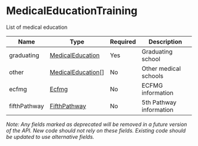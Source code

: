 # MedicalEducationTraining

List of medical education

| Name | Type | Required | Description |
| - | - | - | - |
| graduating | [MedicalEducation](medical-education.md) | Yes | Graduating school |
| other | [MedicalEducation](medical-education.md)[] | No | Other medical schools |
| ecfmg | [Ecfmg](ecfmg.md) | No | ECFMG information |
| fifthPathway | [FifthPathway](fifth-pathway.md) | No | 5th Pathway information |

*Note: Any fields marked as deprecated will be removed in a future version of the API. New code should not rely on these fields. Existing code should be updated to use alternative fields.*
